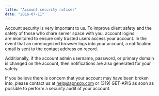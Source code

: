 ```yaml
---
title: "Account security notices"
date: "2016-07-11"
---
```


Account security is very important to us. To improve client safety and the safety of those who share server space with you, account logins are monitored to ensure only trusted users access your account. In the event that an unrecognized browser logs into your account, a notification email is sent to the contact address on record.

Additionally, if the account admin username, password, or primary domain is changed on the account, then notifications are also generated for your safety.

If you believe there is concern that your account may have been broken into, please contact us at help@apnscp.com or (319) GET-APIS as soon as possible to perform a security audit of your account.
